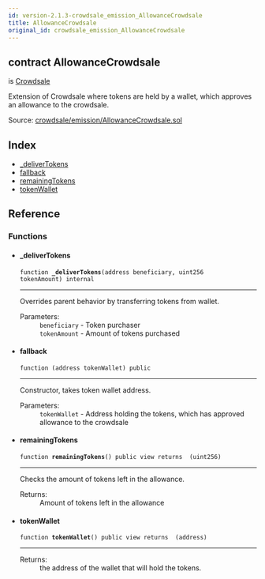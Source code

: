 ```yaml
---
id: version-2.1.3-crowdsale_emission_AllowanceCrowdsale
title: AllowanceCrowdsale
original_id: crowdsale_emission_AllowanceCrowdsale
---
```


<div class="contract-doc"><div class="contract"><h2 class="contract-header"><span class="contract-kind">contract</span> AllowanceCrowdsale</h2><p class="base-contracts"><span>is</span> <a href="crowdsale_Crowdsale.html">Crowdsale</a></p><p class="description">Extension of Crowdsale where tokens are held by a wallet, which approves an allowance to the crowdsale.</p><div class="source">Source: <a href="https://github.com/OpenZeppelin/zeppelin-solidity/blob/v2.1.3/contracts/crowdsale/emission/AllowanceCrowdsale.sol" target="_blank">crowdsale/emission/AllowanceCrowdsale.sol</a></div></div><div class="index"><h2>Index</h2><ul><li><a href="crowdsale_emission_AllowanceCrowdsale.html#_deliverTokens">_deliverTokens</a></li><li><a href="crowdsale_emission_AllowanceCrowdsale.html#">fallback</a></li><li><a href="crowdsale_emission_AllowanceCrowdsale.html#remainingTokens">remainingTokens</a></li><li><a href="crowdsale_emission_AllowanceCrowdsale.html#tokenWallet">tokenWallet</a></li></ul></div><div class="reference"><h2>Reference</h2><div class="functions"><h3>Functions</h3><ul><li><div class="item function"><span id="_deliverTokens" class="anchor-marker"></span><h4 class="name">_deliverTokens</h4><div class="body"><code class="signature">function <strong>_deliverTokens</strong><span>(address beneficiary, uint256 tokenAmount) </span><span>internal </span></code><hr/><div class="description"><p>Overrides parent behavior by transferring tokens from wallet.</p></div><dl><dt><span class="label-parameters">Parameters:</span></dt><dd><div><code>beneficiary</code> - Token purchaser</div><div><code>tokenAmount</code> - Amount of tokens purchased</div></dd></dl></div></div></li><li><div class="item function"><span id="fallback" class="anchor-marker"></span><h4 class="name">fallback</h4><div class="body"><code class="signature">function <strong></strong><span>(address tokenWallet) </span><span>public </span></code><hr/><div class="description"><p>Constructor, takes token wallet address.</p></div><dl><dt><span class="label-parameters">Parameters:</span></dt><dd><div><code>tokenWallet</code> - Address holding the tokens, which has approved allowance to the crowdsale</div></dd></dl></div></div></li><li><div class="item function"><span id="remainingTokens" class="anchor-marker"></span><h4 class="name">remainingTokens</h4><div class="body"><code class="signature">function <strong>remainingTokens</strong><span>() </span><span>public </span><span>view </span><span>returns  (uint256) </span></code><hr/><div class="description"><p>Checks the amount of tokens left in the allowance.</p></div><dl><dt><span class="label-return">Returns:</span></dt><dd>Amount of tokens left in the allowance</dd></dl></div></div></li><li><div class="item function"><span id="tokenWallet" class="anchor-marker"></span><h4 class="name">tokenWallet</h4><div class="body"><code class="signature">function <strong>tokenWallet</strong><span>() </span><span>public </span><span>view </span><span>returns  (address) </span></code><hr/><dl><dt><span class="label-return">Returns:</span></dt><dd>the address of the wallet that will hold the tokens.</dd></dl></div></div></li></ul></div></div></div>
